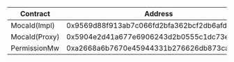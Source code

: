 | Contract      | Address                                    |
| ------------- | ------------------------------------------ |
| MocaId(Impl)  | 0x9569d88f913ab7c066fd2bfa362bcf2db6afdf1a |
| MocaId(Proxy) | 0x5904e2d41a677e6906243d2b0555c1dc73e7998c |
| PermissionMw  | 0xa2668a6b7670e45944331b276626db873cabd24d |
